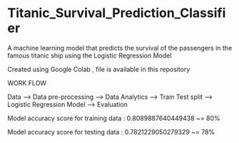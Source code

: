 # Titanic_Survival_Prediction_Classifier
A machine learning model that predicts the survival of the passengers in the famous titanic ship using the Logistic Regression Model

Created using Google Colab , file is available in this repository


WORK FLOW

Data --> Data pre-processing --> Data Analytics --> Train Test split --> Logistic Regression Model --> Evaluation

Model accuracy score for training data : 0.8089887640449438 ~= 80%


Model accuracy score for testing data  :  0.7821229050279329 ~= 78%
